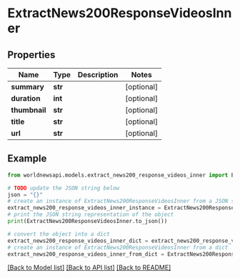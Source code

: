 # ExtractNews200ResponseVideosInner


## Properties

Name | Type | Description | Notes
------------ | ------------- | ------------- | -------------
**summary** | **str** |  | [optional] 
**duration** | **int** |  | [optional] 
**thumbnail** | **str** |  | [optional] 
**title** | **str** |  | [optional] 
**url** | **str** |  | [optional] 

## Example

```python
from worldnewsapi.models.extract_news200_response_videos_inner import ExtractNews200ResponseVideosInner

# TODO update the JSON string below
json = "{}"
# create an instance of ExtractNews200ResponseVideosInner from a JSON string
extract_news200_response_videos_inner_instance = ExtractNews200ResponseVideosInner.from_json(json)
# print the JSON string representation of the object
print(ExtractNews200ResponseVideosInner.to_json())

# convert the object into a dict
extract_news200_response_videos_inner_dict = extract_news200_response_videos_inner_instance.to_dict()
# create an instance of ExtractNews200ResponseVideosInner from a dict
extract_news200_response_videos_inner_from_dict = ExtractNews200ResponseVideosInner.from_dict(extract_news200_response_videos_inner_dict)
```
[[Back to Model list]](../README.md#documentation-for-models) [[Back to API list]](../README.md#documentation-for-api-endpoints) [[Back to README]](../README.md)


